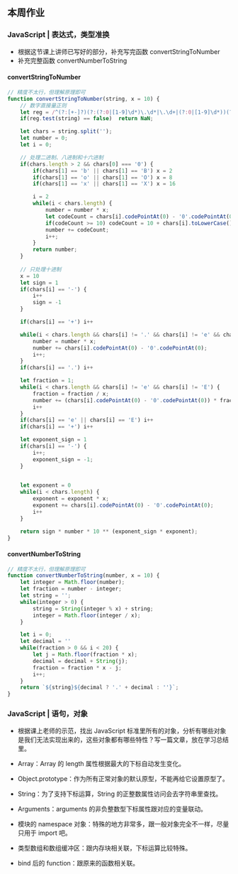 ## 本周作业

### JavaScript | 表达式，类型准换
+ 根据这节课上讲师已写好的部分，补充写完函数 convertStringToNumber
+ 补充完整函数 convertNumberToString

#### convertStringToNumber

```js
// 精度不太行，但理解原理即可
function convertStringToNumber(string, x = 10) {
    // 数字直接量正则
    let reg = /^(?:[+-]?)(?:(?:0|[1-9]\d*)\.\d*|\.\d+|(?:0|[1-9]\d*))(?:[eE][-+]?\d+)?$|^0[bB][01]+$|^0[oO][0-7]+$|^0[xX][0-9a-fA-F]+$/;
    if(reg.test(string) == false)  return NaN;

    let chars = string.split('');
    let number = 0;
    let i = 0;

    // 处理二进制、八进制和十六进制
    if(chars.length > 2 && chars[0] === '0') {
        if(chars[1] == 'b' || chars[1] == 'B') x = 2
        if(chars[1] == 'o' || chars[1] == 'O') x = 8
        if(chars[1] == 'x' || chars[1] == 'X') x = 16

        i = 2
        while(i < chars.length) {
            number = number * x;
            let codeCount = chars[i].codePointAt(0) - '0'.codePointAt(0);
            if(codeCount >= 10) codeCount = 10 + chars[i].toLowerCase().codePointAt(0) - 'a'.codePointAt(0)
            number += codeCount;
            i++;
        }
        return number;
    }
    
    // 只处理十进制
    x = 10
    let sign = 1
    if(chars[i] == '-') {
        i++
        sign = -1
    }

    if(chars[i] == '+') i++

    while(i < chars.length && chars[i] != '.' && chars[i] != 'e' && chars[i] != 'E') {
        number = number * x;
        number += chars[i].codePointAt(0) - '0'.codePointAt(0);
        i++;
    }
    if(chars[i] == '.') i++

    let fraction = 1;
    while(i < chars.length && chars[i] != 'e' && chars[i] != 'E') {
        fraction = fraction / x;
        number += (chars[i].codePointAt(0) - '0'.codePointAt(0)) * fraction;
        i++
    }
    if(chars[i] == 'e' || chars[i] == 'E') i++
    if(chars[i] == '+') i++

    let exponent_sign = 1
    if(chars[i] == '-') {
        i++;
        exponent_sign = -1;
    }

    
    let exponent = 0
    while(i < chars.length) {
        exponent = exponent * x;
        exponent += chars[i].codePointAt(0) - '0'.codePointAt(0);
        i++
    }

    return sign * number * 10 ** (exponent_sign * exponent);
}

```

#### convertNumberToString

```js
// 精度不太行，但理解原理即可
function convertNumberToString(number, x = 10) {
    let integer = Math.floor(number);
    let fraction = number - integer;
    let string = '';
    while(integer > 0) {
        string = String(integer % x) + string;
        integer = Math.floor(integer / x);
    }

    let i = 0;
    let decimal = ''
    while(fraction > 0 && i < 20) {
        let j = Math.floor(fraction * x);
        decimal = decimal + String(j);
        fraction = fraction * x - j;
        i++;
    }
    return `${string}${decimal ? '.' + decimal : ''}`;
}
```



### JavaScript | 语句，对象
+ 根据课上老师的示范，找出 JavaScript 标准里所有的对象，分析有哪些对象是我们无法实现出来的，这些对象都有哪些特性？写一篇文章，放在学习总结里。

+ Array：Array 的 length 属性根据最大的下标自动发生变化。
+ Object.prototype：作为所有正常对象的默认原型，不能再给它设置原型了。
+ String：为了支持下标运算，String 的正整数属性访问会去字符串里查找。
+ Arguments：arguments 的非负整数型下标属性跟对应的变量联动。
+ 模块的 namespace 对象：特殊的地方非常多，跟一般对象完全不一样，尽量只用于 import 吧。
+ 类型数组和数组缓冲区：跟内存块相关联，下标运算比较特殊。
+ bind 后的 function：跟原来的函数相关联。